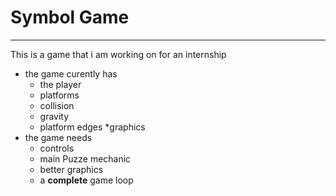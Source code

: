 # Symbol Game
*********
This is a game that i am working on for an internship

- the game curently has
	+ the player
	* platforms
	* collision
	* gravity
	* platform edges
	*graphics 
- the game needs
	+ controls
	* main Puzze mechanic
	* better graphics
	* a **complete** game loop
